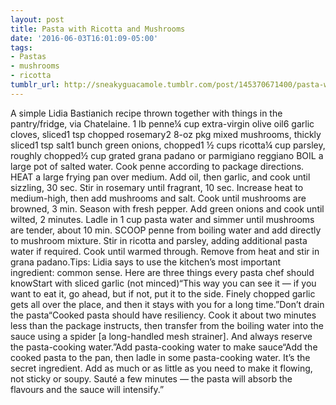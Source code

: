 ```yaml
---
layout: post
title: Pasta with Ricotta and Mushrooms
date: '2016-06-03T16:01:09-05:00'
tags:
- Pastas
- mushrooms
- ricotta
tumblr_url: http://sneakyguacamole.tumblr.com/post/145370671400/pasta-with-ricotta-and-mushrooms
---
```

A simple Lidia Bastianich recipe thrown together with things in the pantry/fridge, via Chatelaine. 1 lb penne¼ cup extra-virgin olive oil6 garlic cloves, sliced1 tsp chopped rosemary2 8-oz pkg mixed mushrooms, thickly sliced1 tsp salt1 bunch green onions, chopped1 ½ cups ricotta¼ cup parsley, roughly chopped½ cup grated grana padano or parmigiano reggiano BOIL a large pot of salted water. Cook penne according to package directions. HEAT a large frying pan over medium. Add oil, then garlic, and cook until sizzling, 30 sec. Stir in rosemary until fragrant, 10 sec. Increase heat to medium-high, then add mushrooms and salt. Cook until mushrooms are browned, 3 min. Season with fresh pepper. Add green onions and cook until wilted, 2 minutes. Ladle in 1 cup pasta water and simmer until mushrooms are tender, about 10 min. SCOOP penne from boiling water and add directly to mushroom mixture. Stir in ricotta and parsley, adding additional pasta water if required. Cook until warmed through. Remove from heat and stir in grana padano.Tips: Lidia says to use the kitchen’s most important ingredient: common sense. Here are three things every pasta chef should knowStart with sliced garlic (not minced)“This way you can see it — if you want to eat it, go ahead, but if not, put it to the side. Finely chopped garlic gets all over the place, and then it stays with you for a long time.”Don’t drain the pasta“Cooked pasta should have resiliency. Cook it about two minutes less than the package instructs, then transfer from the boiling water into the sauce using a spider [a long-handled mesh strainer]. And always reserve the pasta-cooking water.”Add pasta-cooking water to make sauce“Add the cooked pasta to the pan, then ladle in some pasta-cooking water. It’s the secret ingredient. Add as much or as little as you need to make it flowing, not sticky or soupy. Sauté a few minutes — the pasta will absorb the flavours and the sauce will intensify.”
